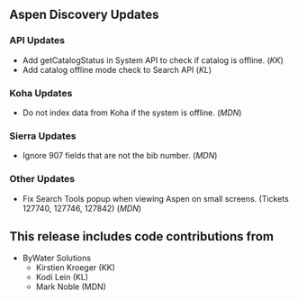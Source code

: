 ## Aspen Discovery Updates

### API Updates
- Add getCatalogStatus in System API to check if catalog is offline. (*KK*)
- Add catalog offline mode check to Search API (*KL*)

### Koha Updates
- Do not index data from Koha if the system is offline. (*MDN*)

### Sierra Updates
- Ignore 907 fields that are not the bib number. (*MDN*)

### Other Updates
- Fix Search Tools popup when viewing Aspen on small screens. (Tickets 127740, 127746, 127842) (*MDN*)

## This release includes code contributions from
- ByWater Solutions
  - Kirstien Kroeger (KK)
  - Kodi Lein (KL)
  - Mark Noble (MDN)